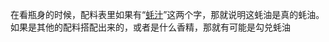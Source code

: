 
在看瓶身的时候，配料表里如果有“[蚝汁](https://www.zhihu.com/search?q=%E8%9A%9D%E6%B1%81&search_source=Entity&hybrid_search_source=Entity&hybrid_search_extra=%7B%22sourceType%22%3A%22article%22%2C%22sourceId%22%3A%2263969861%22%7D)”这两个字，那就说明这蚝油是真的蚝油。如果是其他的配料搭配出来的，或者是什么香精，那就有可能是勾兑蚝油
